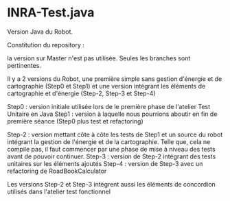 INRA-Test.java
==============
Version Java du Robot.

Constitution du repository :

la version sur Master n'est pas utilisée. Seules les branches sont pertinentes.


Il y a 2 versions du Robot, une première simple sans gestion d'énergie et de cartographie (Step0 et Step1) et 
une version intégrant les éléments de cartographie et d'énergie (Step-2, Step-3 et Step-4)


Step0 : version initiale utilisée lors de le première phase de l'atelier Test Unitaire en Java
Step1 : version à laquelle nous pourrions aboutir en fin de première séance (Step0 plus test et refactoring)


Step-2 : version mettant côte à côte les tests de Step1 et un source du robot intégrant la gestion de l'énergie et de 
la cartographie. Telle que, cela ne compile pas, il faut commencer par une phase de mise à niveau des tests avant de pouvoir 
continuer.
Step-3 : version de Step-2 intégrant des tests unitaires sur les éléments ajoutés
Step-4 : version de Step-3 avec un refactoring de RoadBookCalculator


Les versions Step-2 et Step-3 intègrent aussi les éléments de concordion utilisés dans l'atelier test fonctionnel

